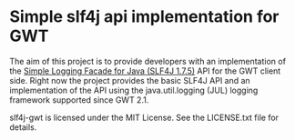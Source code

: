 Simple slf4j api implementation for GWT
=========

The aim of this project is to provide developers with an implementation
of the [Simple Logging Facade for Java (SLF4J 1.7.5)](http://www.slf4j.org/) API for the GWT client side. Right now the project provides
the basic SLF4J API and an implementation of the API using the java.util.logging (JUL)
logging framework supported since GWT 2.1.

slf4j-gwt is licensed under the MIT License. See the LICENSE.txt file for
details.